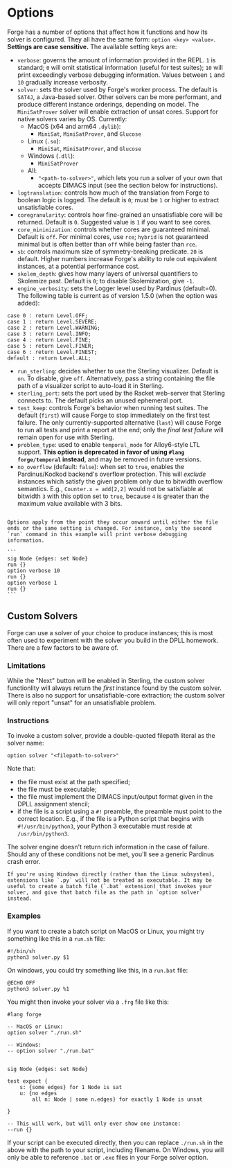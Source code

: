# Options

Forge has a number of options that affect how it functions and how its solver is configured. They all have the same form: `option <key> <value>`. **Settings are case sensitive.** The available setting keys are:

* `verbose`: governs the amount of information provided in the REPL. `1` is standard; `0` will omit statistical information (useful for test suites); `10` will print exceedingly verbose debugging information. Values between `1` and `10` gradually increase verbosity.
* `solver`: sets the solver used by Forge's worker process. The default is `SAT4J`, a Java-based solver. Other solvers can be more performant, and produce different instance orderings, depending on model. The `MiniSatProver` solver will enable extraction of unsat cores. Support for native solvers varies by OS. Currently: 
  * MacOS (x64 and arm64 `.dylib`):
    * `MiniSat`, `MiniSatProver`, and `Glucose`
  * Linux (`.so`): 
    * `MiniSat`, `MiniSatProver`, and `Glucose`
  * Windows (`.dll`):
    * `MiniSatProver`
  * All: 
    * `"<path-to-solver>"`, which lets you run a solver of your own that accepts DIMACS input (see the section below for instructions). 
* `logtranslation`: controls how much of the translation from Forge to boolean logic is logged. The default is `0`; must be `1` or higher to extract unsatisfiable cores.
* `coregranularity`: controls how fine-grained an unsatisfiable core will be returned. Default is `0`. Suggested value is `1` if you want to see cores.
* `core_minimization`: controls whether cores are guaranteed minimal. Default is `off`. For minimal cores, use `rce`; `hybrid` is not guaranteed minimal but is often better than `off` while being faster than `rce`.
* `sb`: controls maximum size of symmetry-breaking predicate. `20` is default. Higher numbers increase Forge's ability to rule out equivalent instances, at a potential performance cost.
* `skolem_depth`: gives how many layers of universal quantifiers to Skolemize past. Default is `0`; to disable Skolemization, give `-1`.
* `engine_verbosity`: sets the Logger level used by Pardinus (default=0). The following table is current as of version 1.5.0 (when the option was added):
```
case 0 : return Level.OFF;
case 1 : return Level.SEVERE;
case 2 : return Level.WARNING;
case 3 : return Level.INFO;
case 4 : return Level.FINE;
case 5 : return Level.FINER;
case 6 : return Level.FINEST;
default : return Level.ALL;
```
* `run_sterling`: decides whether to use the Sterling visualizer. Default is `on`. To disable, give `off`. Alternatively, pass a string containing the file path of a visualizer script to auto-load it in Sterling.
* `sterling_port`: sets the port used by the Racket web-server that Sterling connects to. The default picks an unused ephemeral port.
* `test_keep`: controls Forge's behavior when running test suites. The default (`first`) will cause Forge to stop immediately on the first test failure. The only currently-supported alternative (`last`) will cause Forge to run all tests and print a report at the end; only the *final test failure* will remain open for use with Sterling.
* `problem_type`: used to enable `temporal_mode` for Alloy6-style LTL support. **This option is deprecated in favor of using `#lang forge/temporal` instead**, and may be removed in future versions.
* `no_overflow` (default: `false`): when set to `true`, enables the Pardinus/Kodkod backend's overflow protection. This will _exclude_ instances which satisfy the given problem only due to bitwidth overflow semantics. E.g., `Counter.x = add[2,2]` would not be satisfiable at bitwidth `3` with this option set to `true`, because `4` is greater than the maximum value available with 3 bits. 


~~~admonish warning title="Location matters!"

Options apply from the point they occur onward until either the file ends or the same setting is changed. For instance, only the second `run` command in this example will print verbose debugging information.

```
sig Node {edges: set Node}
run {}
option verbose 10
run {}
option verbose 1
run {}
```
~~~

## Custom Solvers 

Forge can use a solver of your choice to produce instances; this is most often used to experiment with the solver you build in the DPLL homework. There are a few factors to be aware of.

### Limitations

While the "Next" button will be enabled in Sterling, the custom solver functionlity will always return the _first_ instance found by the custom solver. There is also no support for unsatisfiable-core extraction; the custom solver will only report "unsat" for an unsatisfiable problem. 

### Instructions

To invoke a custom solver, provide a double-quoted filepath literal as the solver name:

```
option solver "<filepath-to-solver>"
```

Note that:
* the file must exist at the path specified;
* the file must be executable;
* the file must implement the DIMACS input/output format given in the DPLL assignment stencil;
* if the file is a script using a `#!` preamble, the preamble must point to the correct location. E.g., if the file is a Python script that begins with `#!/usr/bin/python3`, your Python 3 executable must reside at `/usr/bin/python3`. 

The solver engine doesn't return rich information in the case of failure. Should any of these conditions not be met, you'll see a generic Pardinus crash error. 

~~~admonish note="An aside for Windows users"
If you're using Windows directly (rather than the Linux subsystem), extensions like `.py` will not be treated as executable. It may be useful to create a batch file (`.bat` extension) that invokes your solver, and give that batch file as the path in `option solver` instead.
~~~

### Examples

If you want to create a batch script on MacOS or Linux, you might try something like this in a `run.sh` file: 

```
#!/bin/sh
python3 solver.py $1
```

On windows, you could try something like this, in a `run.bat` file:

```
@ECHO OFF
python3 solver.py %1
```

You might then invoke your solver via a `.frg` file like this:

```
#lang forge

-- MacOS or Linux:
option solver "./run.sh"

-- Windows:
-- option solver "./run.bat"


sig Node {edges: set Node}

test expect {
    s: {some edges} for 1 Node is sat
    u: {no edges 
        all n: Node | some n.edges} for exactly 1 Node is unsat
        
}

-- This will work, but will only ever show one instance:
--run {}
```

If your script can be executed directly, then you can replace `./run.sh` in the above with the path to your script, including filename. On Windows, you will only be able to reference `.bat` or `.exe` files in your Forge solver option.